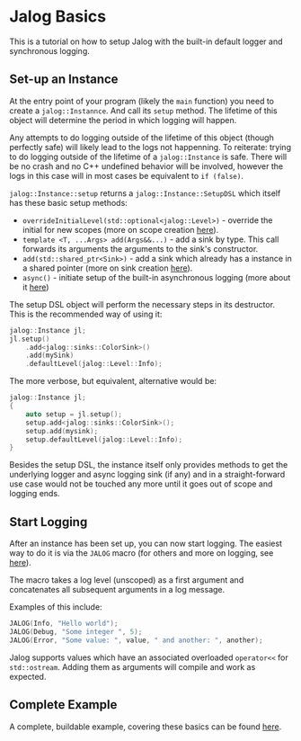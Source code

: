 # Jalog Basics

This is a tutorial on how to setup Jalog with the built-in default logger and synchronous logging.

## Set-up an Instance

At the entry point of your program (likely the `main` function) you need to create a `jalog::Instannce`. And call its `setup` method. The lifetime of this object will determine the period in which logging will happen.

Any attempts to do logging outside of the lifetime of this object (though perfectly safe) will likely lead to the logs not happenning. To reiterate: trying to do logging outside of the lifetime of a `jalog::Instance` is safe. There will be no crash and no C++ undefined behavior will be involved, however the logs in this case will in most cases be equivalent to `if (false)`.

`jalog::Instance::setup` returns a `jalog::Instance::SetupDSL` which itself has these basic setup methods:

* `overrideInitialLevel(std::optional<jalog::Level>)` - override the initial for new scopes (more on scope creation [here](creating-scopes.md)).
* `template <T, ...Args> add(Args&&...)` - add a sink by type. This call forwards its arguments the arguments to the sink's constructor.
* `add(std::shared_ptr<Sink>)` - add a sink which already has a instance in a shared pointer (more on sink creation [here](custom-sinks.md)).
* `async()` - initiate setup of the built-in asynchronous logging (more about it [here](async.md))

The setup DSL object will perform the necessary steps in its destructor. This is the recommended way of using it:

```c++
jalog::Instance jl;
jl.setup()
    .add<jalog::sinks::ColorSink>()
    .add(mySink)
    .defaultLevel(jalog::Level::Info);
```

The more verbose, but equivalent, alternative would be:

```c++
jalog::Instance jl;
{
    auto setup = jl.setup();
    setup.add<jalog::sinks::ColorSink>();
    setup.add(mysink);
    setup.defaultLevel(jalog::Level::Info);
}
```

Besides the setup DSL, the instance itself only provides methods to get the underlying logger and async logging sink (if any) and in a straight-forward use case would not be touched any more until it goes out of scope and logging ends.

## Start Logging

After an instance has been set up, you can now start logging. The easiest way to do it is via the `JALOG` macro (for others and more on logging, see [here](logging.md)).

The macro takes a log level (unscoped) as a first argument and concatenates all subsequent arguments in a log message.

Examples of this include:

```c++
JALOG(Info, "Hello world");
JALOG(Debug, "Some integer ", 5);
JALOG(Error, "Some value: ", value, " and another: ", another);
```

Jalog supports values which have an associated overloaded `operator<<` for `std::ostream`. Adding them as arguments will compile and work as expected.

## Complete Example

A complete, buildable example, covering these basics can be found [here](../example/e-HelloWorld.cpp).
